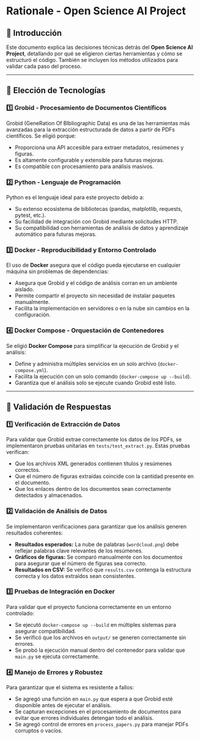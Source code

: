 # Rationale - Open Science AI Project

## 📌 Introducción
Este documento explica las decisiones técnicas detrás del **Open Science AI Project**, detallando por qué se eligieron ciertas herramientas y cómo se estructuró el código. También se incluyen los métodos utilizados para validar cada paso del proceso.

---

## 🔹 Elección de Tecnologías

### **1️⃣ Grobid - Procesamiento de Documentos Científicos**
Grobid (GeneRation Of BIbliographic Data) es una de las herramientas más avanzadas para la extracción estructurada de datos a partir de PDFs científicos. Se eligió porque:
- Proporciona una API accesible para extraer metadatos, resúmenes y figuras.
- Es altamente configurable y extensible para futuras mejoras.
- Es compatible con procesamiento para análisis masivos.

### **2️⃣ Python - Lenguaje de Programación**
Python es el lenguaje ideal para este proyecto debido a:
- Su extenso ecosistema de bibliotecas (pandas, matplotlib, requests, pytest, etc.).
- Su facilidad de integración con Grobid mediante solicitudes HTTP.
- Su compatibilidad con herramientas de análisis de datos y aprendizaje automático para futuras mejoras.

### **3️⃣ Docker - Reproducibilidad y Entorno Controlado**
El uso de **Docker** asegura que el código pueda ejecutarse en cualquier máquina sin problemas de dependencias:
- Asegura que Grobid y el código de análisis corran en un ambiente aislado.
- Permite compartir el proyecto sin necesidad de instalar paquetes manualmente.
- Facilita la implementación en servidores o en la nube sin cambios en la configuración.

### **4️⃣ Docker Compose - Orquestación de Contenedores**
Se eligió **Docker Compose** para simplificar la ejecución de Grobid y el análisis:
- Define y administra múltiples servicios en un solo archivo (`docker-compose.yml`).
- Facilita la ejecución con un solo comando (`docker-compose up --build`).
- Garantiza que el análisis solo se ejecute cuando Grobid esté listo.

---

## 🔹 Validación de Respuestas

### **1️⃣ Verificación de Extracción de Datos**
Para validar que Grobid extrae correctamente los datos de los PDFs, se implementaron pruebas unitarias en `tests/test_extract.py`. Estas pruebas verifican:
- Que los archivos XML generados contienen títulos y resúmenes correctos.
- Que el número de figuras extraídas coincide con la cantidad presente en el documento.
- Que los enlaces dentro de los documentos sean correctamente detectados y almacenados.

### **2️⃣ Validación de Análisis de Datos**
Se implementaron verificaciones para garantizar que los análisis generen resultados coherentes:
- **Resultados esperados:** La nube de palabras (`wordcloud.png`) debe reflejar palabras clave relevantes de los resúmenes.
- **Gráficos de figuras:** Se comparó manualmente con los documentos para asegurar que el número de figuras sea correcto.
- **Resultados en CSV:** Se verificó que `results.csv` contenga la estructura correcta y los datos extraídos sean consistentes.

### **3️⃣ Pruebas de Integración en Docker**
Para validar que el proyecto funciona correctamente en un entorno controlado:
- Se ejecutó `docker-compose up --build` en múltiples sistemas para asegurar compatibilidad.
- Se verificó que los archivos en `output/` se generen correctamente sin errores.
- Se probó la ejecución manual dentro del contenedor para validar que `main.py` se ejecuta correctamente.

### **4️⃣ Manejo de Errores y Robustez**
Para garantizar que el sistema es resistente a fallos:
- Se agregó una función en `main.py` que espera a que Grobid esté disponible antes de ejecutar el análisis.
- Se capturan excepciones en el procesamiento de documentos para evitar que errores individuales detengan todo el análisis.
- Se agregó control de errores en `process_papers.py` para manejar PDFs corruptos o vacíos.


